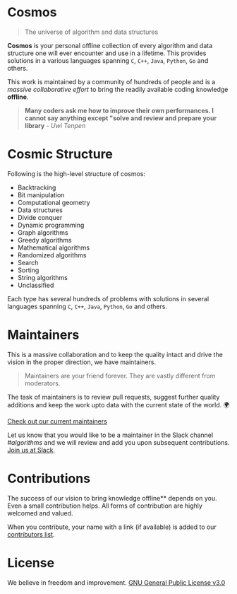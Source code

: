 # Cosmos
> The universe of algorithm and data structures

**Cosmos** is your personal offline collection of every algorithm and data structure one will ever encounter and use in a lifetime. This provides solutions in a various languages spanning `C`, `C++`, `Java`, `Python`, `Go` and others. 

This work is maintained by a community of hundreds of people and is a _massive collaborative effort_ to bring the readily available coding knowledge **offline**. 

> **Many coders ask me how to improve their own performances. I cannot say anything except "solve and review and prepare your library** - _Uwi Tenpen_

# Cosmic Structure

Following is the high-level structure of cosmos:
* Backtracking	
* Bit manipulation
* Computational geometry
* Data structures
* Divide conquer
* Dynamic programming
* Graph algorithms
* Greedy algorithms
* Mathematical algorithms	
* Randomized algorithms	
* Search 
* Sorting	
* String algorithms
* Unclassified  

Each type has several hundreds of problems with solutions in several languages spanning `C`, `C++`, `Java`, `Python`, `Go` and others.

# Maintainers

This is a massive collaboration and to keep the quality intact and drive the vision in the proper direction, we have maintainers.

> Maintainers are your friend forever. They are vastly different from moderators. 

The task of maintainers is to review pull requests, suggest further quality additions and keep the work upto data with the current state of the world. 🌍 

[Check out our current maintainers]()

Let us know that you would like to be a maintainer in the Slack channel *#algorithms* and we will review and add you upon subsequent contributions. [Join us at Slack](http://slack.opengenus.org/).

# Contributions

The success of our vision to bring knowledge offline** depends on you. Even a small contribution helps. All forms of contribution are highly welcomed and valued. 

When you contribute, your name with a link (if available) is added to our [contributors list]().

# License

We believe in freedom and improvement. [GNU General Public License v3.0](https://github.com/AdiChat/cosmos/blob/master/LICENSE)

